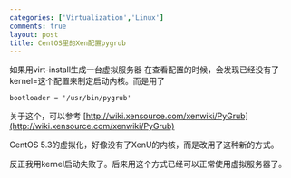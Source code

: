 ```yaml
--- 
categories: ['Virtualization','Linux']
comments: true
layout: post
title: CentOS里的Xen配置pygrub
---
```


如果用virt-install生成一台虚拟服务器
在查看配置的时候，会发现已经没有了kernel=这个配置来制定启动内核。而是用了

`bootloader = '/usr/bin/pygrub'`

关于这个，可以参考
[http://wiki.xensource.com/xenwiki/PyGrub](http://wiki.xensource.com/xenwiki/PyGrub)

CentOS 5.3的虚拟化，好像没有了XenU的内核，而是改用了这种新的方式。

反正我用kernel启动失败了。后来用这个方式已经可以正常使用虚拟服务器了。
